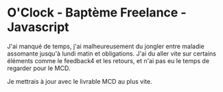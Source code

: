 # O'Clock - Baptème Freelance - Javascript

J'ai manqué de temps, j'ai malheureusement du jongler entre maladie assomante jusqu'à lundi matin et obligations. J'ai du aller vite sur certains éléments comme le feedback4 et les retours, et n'ai pas eu le temps de regarder pour le MCD.

Je mettrais à jour avec le livrable MCD au plus vite.